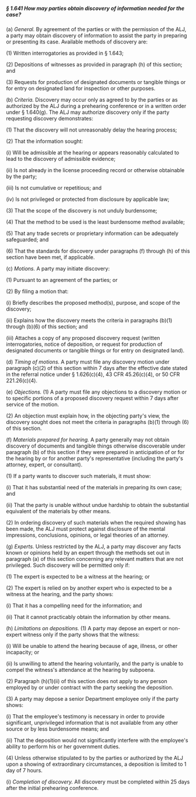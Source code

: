##### § 1.641 How may parties obtain discovery of information needed for the case? #####

(a) *General.* By agreement of the parties or with the permission of the ALJ, a party may obtain discovery of information to assist the party in preparing or presenting its case. Available methods of discovery are:

(1) Written interrogatories as provided in § 1.643;

(2) Depositions of witnesses as provided in paragraph (h) of this section; and

(3) Requests for production of designated documents or tangible things or for entry on designated land for inspection or other purposes.

(b) *Criteria.* Discovery may occur only as agreed to by the parties or as authorized by the ALJ during a prehearing conference or in a written order under § 1.640(g). The ALJ may authorize discovery only if the party requesting discovery demonstrates:

(1) That the discovery will not unreasonably delay the hearing process;

(2) That the information sought:

(i) Will be admissible at the hearing or appears reasonably calculated to lead to the discovery of admissible evidence;

(ii) Is not already in the license proceeding record or otherwise obtainable by the party;

(iii) Is not cumulative or repetitious; and

(iv) Is not privileged or protected from disclosure by applicable law;

(3) That the scope of the discovery is not unduly burdensome;

(4) That the method to be used is the least burdensome method available;

(5) That any trade secrets or proprietary information can be adequately safeguarded; and

(6) That the standards for discovery under paragraphs (f) through (h) of this section have been met, if applicable.

(c) *Motions.* A party may initiate discovery:

(1) Pursuant to an agreement of the parties; or

(2) By filing a motion that:

(i) Briefly describes the proposed method(s), purpose, and scope of the discovery;

(ii) Explains how the discovery meets the criteria in paragraphs (b)(1) through (b)(6) of this section; and

(iii) Attaches a copy of any proposed discovery request (written interrogatories, notice of deposition, or request for production of designated documents or tangible things or for entry on designated land).

(d) *Timing of motions.* A party must file any discovery motion under paragraph (c)(2) of this section within 7 days after the effective date stated in the referral notice under § 1.626(c)(4), 43 CFR 45.26(c)(4), or 50 CFR 221.26(c)(4).

(e) *Objections.* (1) A party must file any objections to a discovery motion or to specific portions of a proposed discovery request within 7 days after service of the motion.

(2) An objection must explain how, in the objecting party's view, the discovery sought does not meet the criteria in paragraphs (b)(1) through (6) of this section.

(f) *Materials prepared for hearing.* A party generally may not obtain discovery of documents and tangible things otherwise discoverable under paragraph (b) of this section if they were prepared in anticipation of or for the hearing by or for another party's representative (including the party's attorney, expert, or consultant).

(1) If a party wants to discover such materials, it must show:

(i) That it has substantial need of the materials in preparing its own case; and

(ii) That the party is unable without undue hardship to obtain the substantial equivalent of the materials by other means.

(2) In ordering discovery of such materials when the required showing has been made, the ALJ must protect against disclosure of the mental impressions, conclusions, opinions, or legal theories of an attorney.

(g) *Experts.* Unless restricted by the ALJ, a party may discover any facts known or opinions held by an expert through the methods set out in paragraph (a) of this section concerning any relevant matters that are not privileged. Such discovery will be permitted only if:

(1) The expert is expected to be a witness at the hearing; or

(2) The expert is relied on by another expert who is expected to be a witness at the hearing, and the party shows:

(i) That it has a compelling need for the information; and

(ii) That it cannot practicably obtain the information by other means.

(h) *Limitations on depositions.* (1) A party may depose an expert or non-expert witness only if the party shows that the witness:

(i) Will be unable to attend the hearing because of age, illness, or other incapacity; or

(ii) Is unwilling to attend the hearing voluntarily, and the party is unable to compel the witness's attendance at the hearing by subpoena.

(2) Paragraph (h)(1)(ii) of this section does not apply to any person employed by or under contract with the party seeking the deposition.

(3) A party may depose a senior Department employee only if the party shows:

(i) That the employee's testimony is necessary in order to provide significant, unprivileged information that is not available from any other source or by less burdensome means; and

(ii) That the deposition would not significantly interfere with the employee's ability to perform his or her government duties.

(4) Unless otherwise stipulated to by the parties or authorized by the ALJ upon a showing of extraordinary circumstances, a deposition is limited to 1 day of 7 hours.

(i) *Completion of discovery.* All discovery must be completed within 25 days after the initial prehearing conference.
